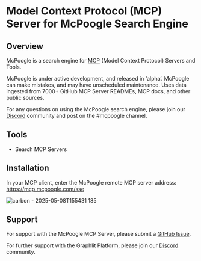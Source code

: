 # Model Context Protocol (MCP) Server for McPoogle Search Engine

## Overview

McPoogle is a search engine for [MCP](https://modelcontextprotocol.io) (Model Context Protocol) Servers and Tools. 

McPoogle is under active development, and released in ‘alpha’. McPoogle can make mistakes, and may have unscheduled maintenance. Uses data ingested from 7000+ GitHub MCP Server READMEs, MCP docs, and other public sources.

For any questions on using the McPoogle search engine, please join our [Discord](https://discord.gg/ygFmfjy3Qx) community and post on the #mcpoogle channel.

## Tools

- Search MCP Servers

## Installation

In your MCP client, enter the McPoogle remote MCP server address: https://mcp.mcpoogle.com/sse

![carbon - 2025-05-08T155431 185](https://github.com/user-attachments/assets/ea465833-56d7-40be-b376-941a09384e40)

## Support

For support with the McPoogle MCP Server, please submit a [GitHub Issue](https://github.com/graphlit/mcpoogle-mcp-server-remote/issues).  

For further support with the Graphlit Platform, please join our [Discord](https://discord.gg/ygFmfjy3Qx) community.
